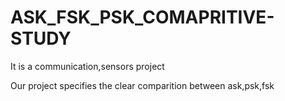 # ASK_FSK_PSK_COMAPRITIVE-STUDY
It is a communication,sensors project

Our project specifies the clear comparition between ask,psk,fsk
